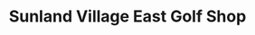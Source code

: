 ---
title: "Sunland Village East Golf Shop"
url: /mesa/sunland-village-east-golf-shop/
shop: Sport
---